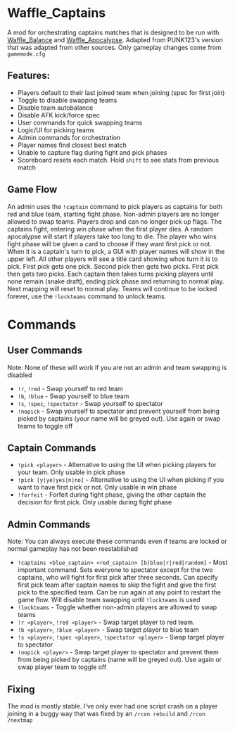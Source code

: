 # Waffle_Captains
A mod for orchestrating captains matches that is designed to be run with [Waffle_Balance](https://github.com/mehwaffle10/Waffle_Balance) and [Waffle_Apocalypse](https://github.com/mehwaffle10/Waffle_Apocalypse). Adapted from PUNK123's version that was adapted from other sources. Only gameplay changes come from `gamemode.cfg`

## Features:
- Players default to their last joined team when joining (spec for first join)
- Toggle to disable swapping teams
- Disable team autobalance
- Disable AFK kick/force spec
- User commands for quick swapping teams
- Logic/UI for picking teams
- Admin commands for orchestration
- Player names find closest best match
- Unable to capture flag during fight and pick phases
- Scoreboard resets each match. Hold `shift` to see stats from previous match

## Game Flow
An admin uses the `!captain` command to pick players as captains for both red and blue team, starting fight phase. Non-admin players are no longer allowed to swap teams. Players drop and can no longer pick up flags. The captains fight, entering win phase when the first player dies. A random apocalypse will start if players take too long to die. The player who wins fight phase will be given a card to choose if they want first pick or not. When it is a captain's turn to pick, a GUI with player names will show in the upper left. All other players will see a title card showing whos turn it is to pick. First pick gets one pick. Second pick then gets two picks. First pick then gets two picks. Each captain then takes turns picking players until none remain (snake draft), ending pick phase and returning to normal play. Next mapping will reset to normal play. Teams will continue to be locked forever, use the `!lockteams` command to unlock teams.

# Commands
## User Commands
Note: None of these will work if you are not an admin and team swapping is disabled
- `!r`, `!red` - Swap yourself to red team
- `!b`, `!blue` - Swap yourself to blue team
- `!s`, `!spec`, `!spectator` - Swap yourself to spectator
- `!nopick` - Swap yourself to spectator and prevent yourself from being picked by captains (your name will be greyed out). Use again or swap teams to toggle off

## Captain Commands
- `!pick <player>` - Alternative to using the UI when picking players for your team. Only usable in pick phase
- `!pick [y|ye|yes|n|no]` - Alternative to using the UI when picking if you want to have first pick or not. Only usable in win phase
- `!forfeit` - Forfeit during fight phase, giving the other captain the decision for first pick. Only usable during fight phase

## Admin Commands
Note: You can always execute these commands even if teams are locked or normal gameplay has not been reestablished
- `!captains <blue_captain> <red_captain> [b|blue|r|red|random]` - Most important command. Sets everyone to spectator except for the two captains, who will fight for first pick after three seconds. Can specify first pick team after captain names to skip the fight and give the first pick to the specified team. Can be run again at any point to restart the game flow. Will disable team swapping until `!lockteams` is used
- `!lockteams` - Toggle whether non-admin players are allowed to swap teams
- `!r <player>`, `!red <player>` - Swap target player to red team.
- `!b <player>`, `!blue <player>` - Swap target player to blue team
- `!s <player>`, `!spec <player>`, `!spectator <player>` - Swap target player to spectator
- `!nopick <player>` - Swap target player to spectator and prevent them from being picked by captains (name will be greyed out). Use again or swap player team to toggle off

## Fixing
The mod is mostly stable. I've only ever had one script crash on a player joining in a buggy way that was fixed by an `/rcon rebuild` and `/rcon /nextmap`